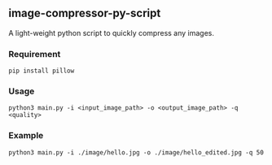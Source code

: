 ## image-compressor-py-script

A light-weight python script to quickly compress any images.

### Requirement

`pip install pillow`

### Usage

`python3 main.py -i <input_image_path> -o <output_image_path> -q <quality>`


### Example

`python3 main.py -i ./image/hello.jpg -o ./image/hello_edited.jpg -q 50`
